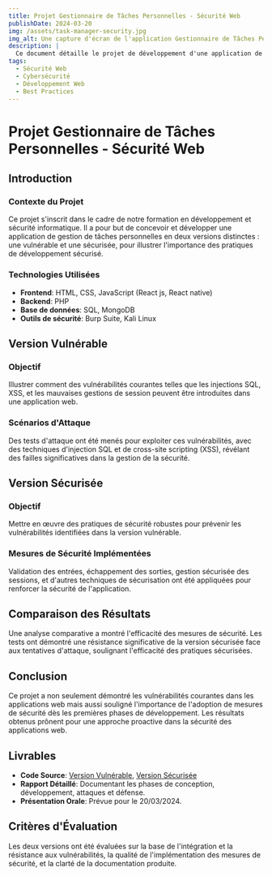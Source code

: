 ```yaml
---
title: Projet Gestionnaire de Tâches Personnelles - Sécurité Web
publishDate: 2024-03-20
img: /assets/task-manager-security.jpg
img_alt: Une capture d'écran de l'application Gestionnaire de Tâches Personnelles
description: |
  Ce document détaille le projet de développement d'une application de gestion de tâches personnelles en deux versions : une vulnérable et une sécurisée. L'objectif était de mettre en lumière les vulnérabilités courantes dans le développement web et de démontrer l'efficacité des mesures de sécurité adéquates.
tags:
  - Sécurité Web
  - Cybersécurité
  - Développement Web
  - Best Practices
---
```


# Projet Gestionnaire de Tâches Personnelles - Sécurité Web

## Introduction

### Contexte du Projet

Ce projet s'inscrit dans le cadre de notre formation en développement et sécurité informatique. Il a pour but de concevoir et développer une application de gestion de tâches personnelles en deux versions distinctes : une vulnérable et une sécurisée, pour illustrer l'importance des pratiques de développement sécurisé.

### Technologies Utilisées

- **Frontend**: HTML, CSS, JavaScript (React js, React native)
- **Backend**: PHP
- **Base de données**: SQL, MongoDB
- **Outils de sécurité**: Burp Suite, Kali Linux

## Version Vulnérable

### Objectif

Illustrer comment des vulnérabilités courantes telles que les injections SQL, XSS, et les mauvaises gestions de session peuvent être introduites dans une application web.

### Scénarios d'Attaque

Des tests d'attaque ont été menés pour exploiter ces vulnérabilités, avec des techniques d'injection SQL et de cross-site scripting (XSS), révélant des failles significatives dans la gestion de la sécurité.

## Version Sécurisée

### Objectif

Mettre en œuvre des pratiques de sécurité robustes pour prévenir les vulnérabilités identifiées dans la version vulnérable.

### Mesures de Sécurité Implémentées

Validation des entrées, échappement des sorties, gestion sécurisée des sessions, et d'autres techniques de sécurisation ont été appliquées pour renforcer la sécurité de l'application.

## Comparaison des Résultats

Une analyse comparative a montré l'efficacité des mesures de sécurité. Les tests ont démontré une résistance significative de la version sécurisée face aux tentatives d'attaque, soulignant l'efficacité des pratiques sécurisées.

## Conclusion

Ce projet a non seulement démontré les vulnérabilités courantes dans les applications web mais aussi souligné l'importance de l'adoption de mesures de sécurité dès les premières phases de développement. Les résultats obtenus prônent pour une approche proactive dans la sécurité des applications web.

## Livrables

- **Code Source**: [Version Vulnérable](https://github.com/rayanejr/ToDoListApp-Vulnerable), [Version Sécurisée](https://github.com/rayanejr/ToDoListApp-Securise)
- **Rapport Détaillé**: Documentant les phases de conception, développement, attaques et défense.
- **Présentation Orale**: Prévue pour le 20/03/2024.

## Critères d'Évaluation

Les deux versions ont été évaluées sur la base de l'intégration et la résistance aux vulnérabilités, la qualité de l'implémentation des mesures de sécurité, et la clarté de la documentation produite.
